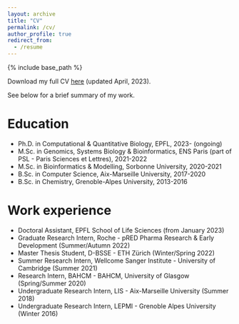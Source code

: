 ```yaml
---
layout: archive
title: "CV"
permalink: /cv/
author_profile: true
redirect_from:
  - /resume
---
```


{% include base_path %}

Download my full CV <u><a href="https://simoncrouzet.github.io/files/SimonCrouzet_CV_2023.pdf">here</a></u> (updated April, 2023).

See below for a brief summary of my work.

Education
======
* Ph.D. in Computational & Quantitative Biology, EPFL, 2023- (ongoing)
* M.Sc. in Genomics, Systems Biology & Bioinformatics, ENS Paris (part of PSL - Paris Sciences et Lettres), 2021-2022
* M.Sc. in Bioinformatics & Modelling, Sorbonne University, 2020-2021
* B.Sc. in Computer Science, Aix-Marseille University, 2017-2020
* B.Sc. in Chemistry, Grenoble-Alpes University, 2013-2016

Work experience
======
* Doctoral Assistant, EPFL School of Life Sciences (from January 2023)
* Graduate Research Intern, Roche - pRED Pharma Research & Early Development (Summer/Autumn 2022)
* Master Thesis Student, D-BSSE - ETH Zürich (Winter/Spring 2022)
* Summer Research Intern, Wellcome Sanger Institute - University of Cambridge (Summer 2021)
* Research Intern, BAHCM - BAHCM, University of Glasgow (Spring/Summer 2020)
* Undergraduate Research Intern, LIS - Aix-Marseille University (Summer 2018)
* Undergraduate Research Intern, LEPMI - Grenoble Alpes University (Winter 2016)
  
<!-- Skills
======
* Skill 1
* Skill 2
  * Sub-skill 2.1
  * Sub-skill 2.2
  * Sub-skill 2.3
* Skill 3

Publications
======
  <ul>{% for post in site.publications %}
    {% include archive-single-cv.html %}
  {% endfor %}</ul>
  
Talks
======
  <ul>{% for post in site.talks %}
    {% include archive-single-talk-cv.html %}
  {% endfor %}</ul>
  
Teaching
======
  <ul>{% for post in site.teaching %}
    {% include archive-single-cv.html %}
  {% endfor %}</ul>
  
Service and leadership
======
* Currently signed in to 43 different slack teams -->
